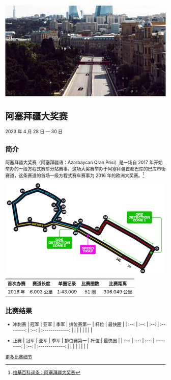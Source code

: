 ![阿塞拜疆大奖赛](../../media/img/photos/azerbaijan.jpg)

# 阿塞拜疆大奖赛

2023 年 4 月 28 日 — 30 日

## 简介

阿塞拜疆大奖赛（阿塞拜疆语：Azərbaycan Qran Prisi）是一场自 2017 年开始举办的一级方程式赛车分站赛事。这场大奖赛举办于阿塞拜疆首都巴库的巴库市街赛道，这条赛道的首场一级方程式赛车赛事为 2016 年的欧洲大奖赛。[^1]

![赛道图](../../media/img/circuits/Baku_Circuit_2023.webp)

| 首次办赛 |  赛道长度  | 单圈记录 | 比赛圈数 |   比赛距离   |
| :------: | :--------: | :------: | :------: | :----------: |
| 2016 年  | 6.003 公里 | 1:43.009 |  51 圈   | 306.049 公里 |

## 比赛结果

- 冲刺赛
  | 冠军 | 亚军 | 季军 | 排位赛第一 | 杆位 | 最快圈 |
  | :--: | :--: | :--: | :--------: | :--: | :-------------: |
  | | | | | | |

- 正赛
  | 冠军 | 亚军 | 季军 | 排位赛第一 | 杆位 | 最快圈 |
  | :--: | :--: | :--: | :--------: | :--: | :-------------: |
  | | | | | | |

[更多比赛细节](https://www.formula1.com/en/racing/2023/Azerbaijan.html)

[^1]: [维基百科词条：阿塞拜疆大奖赛](https://zh.wikipedia.org/wiki/%E4%BA%9E%E5%A1%9E%E6%8B%9C%E7%84%B6%E5%A4%A7%E7%8D%8E%E8%B3%BD)
